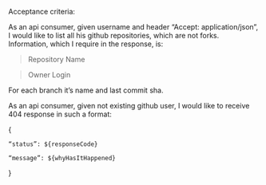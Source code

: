 Acceptance criteria:

As an api consumer, given username and header “Accept: application/json”, I would like to list all his github repositories, which are not forks. Information, which I require in the response, is:

> Repository Name

> Owner Login

For each branch it’s name and last commit sha. 

As an api consumer, given not existing github user, I would like to receive 404 response in such a format:

{

    “status”: ${responseCode}
    
    “message”: ${whyHasItHappened}
    
}

